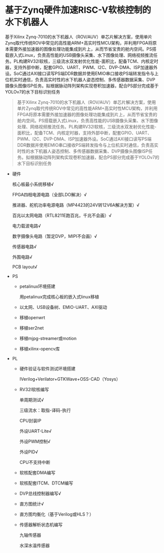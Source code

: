 # 基于Zynq硬件加速RISC-V软核控制的水下机器人

基于Xilinx Zynq-7010的水下机器人（ROV/AUV）单芯片解决方案，使用单片Zynq取代传统ROV中常见的高性能ARM+高实时性MCU架构，并利用FPGA将原本需要外接加速器的图像处理功能集成到片上，从而节省宝贵的舱内空间。PS搭载嵌入式Linux，负责高性能的USB摄像头采集、水下图像处理、网络视频推流任务。PL构建RV32I软核，三级流水双发射优化性能-面积比，配备TCM、内核定时器，支持外部中断，配套GPIO、UART、PWM、I2C、DVP-DMA、ISP加速器外设。SoC通过AXI接口读写PS端DDR数据并使用EMIO串口接收PS端转发指令与上位机实时通信，负责高实时性的水下机器人姿态控制、多传感器数据采集、DVP摄像头图像ISP任务。拟根据脉动阵列架构实现卷积加速器，配合PS部分完成基于YOLOv7的水下目标识别任务

> 基于Xilinx Zynq-7010的水下机器人（ROV/AUV）单芯片解决方案，使用单片Zynq取代传统ROV中常见的高性能ARM+高实时性MCU架构，并利用FPGA将原本需要外接加速器的图像处理功能集成到片上，从而节省宝贵的舱内空间。PS搭载嵌入式Linux，负责高性能的USB摄像头采集、水下图像处理、网络视频推流任务。PL构建RV32I软核，三级流水双发射优化性能-面积比，配备TCM、内核定时器，支持外部中断，配套GPIO、UART、PWM、I2C、DVP-DMA、ISP加速器外设。SoC通过AXI接口读写PS端DDR数据并使用EMIO串口接收PS端转发指令与上位机实时通信，负责高实时性的水下机器人姿态控制、多传感器数据采集、DVP摄像头图像ISP任务。拟根据脉动阵列架构实现卷积加速器，配合PS部分完成基于YOLOv7的水下目标识别任务

* 硬件

    核心板最小系统移植√

    FPGA四相电源电路（全部LDO解决）√

    推进器、舵机功率电源电路（MP4423的24V转12V6A解决方案）√

    百兆以太网电路（RTL8211E跑百兆，千兆不会画）√

    电力载波电路√

    数字摄像头电路（暂定DVP，MIPI不会画）√

    传感器电路√

    外围电路√

    PCB layout√

* PS

    * petalinux环境搭建

        用petalinux完成核心板的嵌入式linux移植

    * 以太网、USB设备树、EMIO-UART、AXI驱动

    * 移植openwrt

    * 移植ser2net

    * 移植mjpg-streamer或motion

    * 移植xilinx-opencv库

* PL

    * 硬件验证与软件测试环境搭建

        IVerilog+Verilator+GTKWave+OSS-CAD（Yosys）


    * RV32I软核编写

        单周期测试√

        三级流水：取指-译码-执行

        CPU封装IP

        外设UART-Lite√

        外设PWM控制√

        外设PID√

        CPU不支持中断

    * 软核配套DMA编写

    * 软核配套ITCM、DTCM编写

    * DVP总线控制器编写√

    * 直方图统计√

    * 直方图均衡化（基于Verilog或HLS？）

    * 传感器解析状态机编写

        九轴传感器

        水深水温传感器

        

        

        

        

        



​    
